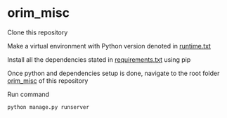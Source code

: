 # orim_misc

Clone this repository 

Make a virtual environment with Python version denoted in [runtime.txt](runtime.txt)

Install all the dependencies stated in [requirements.txt](requirements.txt) using pip

Once python and dependencies setup is done, navigate to the root folder [orim_misc]() of this repository

Run command
```python
python manage.py runserver
```
